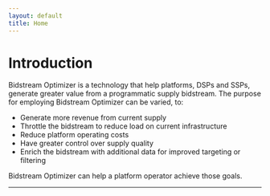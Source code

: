 ```yaml
---
layout: default
title: Home
---
```


# Introduction

Bidstream Optimizer is a technology that help platforms, DSPs and SSPs, generate greater value from a programmatic supply bidstream. The purpose for employing Bidstream Optimizer can be varied, to:

* Generate more revenue from current supply
* Throttle the bidstream to reduce load on current infrastructure
* Reduce platform operating costs
* Have greater control over supply quality
* Enrich the bidstream with additional data for improved targeting or filtering

Bidstream Optimizer can help a platform operator achieve those goals.

-----
